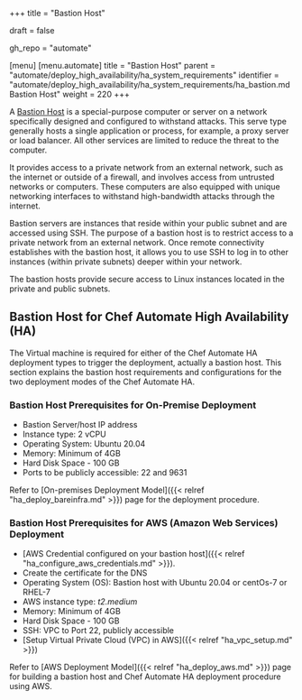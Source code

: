 +++
title = "Bastion Host"

draft = false

gh_repo = "automate"

[menu]
  [menu.automate]
    title = "Bastion Host"
    parent = "automate/deploy_high_availability/ha_system_requirements"
    identifier = "automate/deploy_high_availability/ha_system_requirements/ha_bastion.md Bastion Host"
    weight = 220
+++

A [Bastion Host](https://en.wikipedia.org/wiki/Bastion_host#:~:text=A%20bastion%20host%20is%20a,the%20threat%20to%20the%20computer.) is a special-purpose computer or server on a network specifically designed and configured to withstand attacks. This serve type generally hosts a single application or process, for example, a proxy server or load balancer. All other services are limited to reduce the threat to the computer.

It provides access to a private network from an external network, such as the internet or outside of a firewall, and involves access from untrusted networks or computers. These computers are also equipped with unique networking interfaces to withstand high-bandwidth attacks through the internet.

Bastion servers are instances that reside within your public subnet and are accessed using SSH. The purpose of a bastion host is to restrict access to a private network from an external network. Once remote connectivity establishes with the bastion host, it allows you to use SSH to log in to other instances (within private subnets) deeper within your network.

The bastion hosts provide secure access to Linux instances located in the private and public subnets.

## Bastion Host for Chef Automate High Availability (HA)

The Virtual machine is required for either of the Chef Automate HA deployment types to trigger the deployment, actually a bastion host. This section explains the bastion host requirements and configurations for the two deployment modes of the Chef Automate HA.

### Bastion Host Prerequisites for On-Premise Deployment

- Bastion Server/host IP address
- Instance type: 2 vCPU
- Operating System: Ubuntu 20.04
- Memory: Minimum of 4GB
- Hard Disk Space - 100 GB
- Ports to be publicly accessible: 22 and 9631

Refer to [On-premises Deployment Model]({{< relref "ha_deploy_bareinfra.md" >}}) page for the deployment procedure.

### Bastion Host Prerequisites for AWS (Amazon Web Services) Deployment

- [AWS Credential configured on your bastion host]({{< relref "ha_configure_aws_credentials.md" >}}).
- Create the certificate for the DNS
- Operating System (OS): Bastion host with Ubuntu 20.04 or centOs-7 or RHEL-7
- AWS instance type: *t2.medium*
- Memory: Minimum of 4GB
- Hard Disk Space - 100 GB
- SSH: VPC to Port 22, publicly accessible
- [Setup Virtual Private Cloud (VPC) in AWS]({{< relref "ha_vpc_setup.md" >}})

Refer to [AWS Deployment Model]({{< relref "ha_deploy_aws.md" >}}) page for building a bastion host and Chef Automate HA deployment procedure using AWS.
